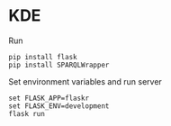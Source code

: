 # KDE

Run
```
pip install flask
pip install SPARQLWrapper
```
Set environment variables and run server
```
set FLASK_APP=flaskr
set FLASK_ENV=development
flask run
```
